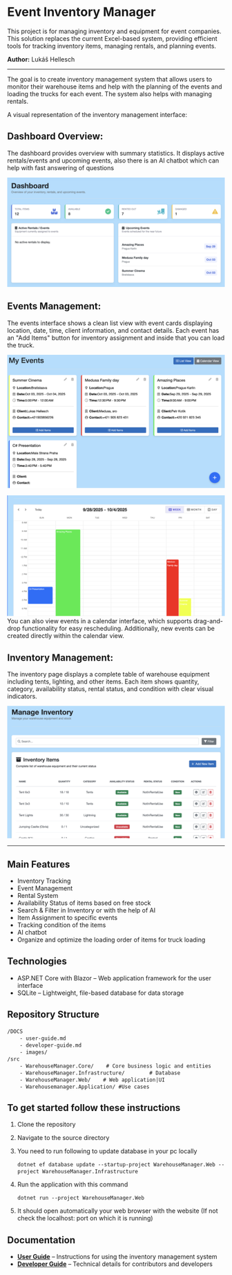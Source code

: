 # Event Inventory Manager

This project is for managing inventory and equipment for event companies. This solution replaces the current Excel-based system, providing efficient tools for tracking inventory items, managing rentals, and planning events.

**Author:** Lukáš Hellesch

---
The goal is to create inventory management system that allows users to monitor their warehouse items and help with the planning of the events and loading the trucks for each event. The system also helps with managing rentals.

A visual representation of the inventory management interface:
## **Dashboard Overview:**
The dashboard provides overview with summary statistics. It displays active rentals/events and upcoming events, also there is an AI chatbot which can help with fast answering of questions

![Dashboard Screenshot](docs/images/Dashboard.png)

## **Events Management:**
The events interface shows a clean list view with event cards displaying location, date, time, client information, and contact details. Each event has an "Add Items" button for inventory assignment and inside that you can load the truck.


![Events Management Screenshot](docs/images/EventList.png)



![Events CalendarView Screenshot](docs/images/Calendar.png)
You can also view events in a calendar interface, which supports drag-and-drop functionality for easy rescheduling. Additionally, new events can be created directly within the calendar view.


## **Inventory Management:**
The inventory page displays a complete table of warehouse equipment including tents, lighting, and other items. Each item shows quantity, category, availability status, rental status, and condition with clear visual indicators.


![Inventory Management Screenshot](docs/images/Inventory.png)

---


## Main Features

- Inventory Tracking 
- Event Management 
- Rental System 
- Availability Status of items based on free stock
- Search & Filter in Inventory or with the help of AI
- Item Assignment to specific events
- Tracking condition of the items 
- AI chatbot
- Organize and optimize the loading order of items for truck loading

## Technologies

* ASP.NET Core with Blazor – Web application framework for the user interface
* SQLite – Lightweight, file-based database for data storage

## Repository Structure

```
/DOCS
    - user-guide.md
    - developer-guide.md
    - images/
/src
    - WarehouseManager.Core/    # Core business logic and entities
    - WarehouseManager.Infrastructure/        # Database 
    - WarehouseManager.Web/    # Web application|UI
    - Warehousemanager.Application/ #Use cases
```

## To get started follow these instructions

1. Clone the repository
   

2. Navigate to the source directory


3. You need to run following to update database in your pc locally
   ```
   dotnet ef database update --startup-project WarehouseManager.Web --project WarehouseManager.Infrastructure
   ```

4. Run the application with this command
   ```
   dotnet run --project WarehouseManager.Web
   ```

5. It should open automatically your web browser with the website (If not check the localhost: port on which it is running)

## Documentation

* [**User Guide**](DOCS/user-guide.md) – Instructions for using the inventory management system
* [**Developer Guide**](DOCS/developer-guide.md) – Technical details for contributors and developers


